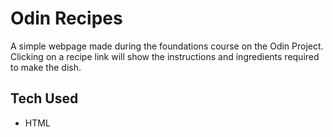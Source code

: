 # Odin Recipes

A simple webpage made during the foundations course on the Odin Project. Clicking on a recipe link will show the instructions and ingredients required to make the dish.

## Tech Used

* HTML
